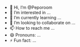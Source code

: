 - 👋 Hi, I’m @Peporoom
- 👀 I’m interested in ...
- 🌱 I’m currently learning ...
- 💞️ I’m looking to collaborate on ...
- 📫 How to reach me ...
- 😄 Pronouns: ...
- ⚡ Fun fact: ...

<!---
Peporoom/Peporoom is a ✨ special ✨ repository because its `README.md` (this file) appears on your GitHub profile.
You can click the Preview link to take a look at your changes.
--->
